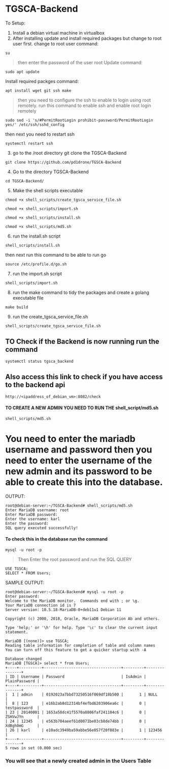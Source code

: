 # TGSCA-Backend

To Setup:

1. Install a debian virtual machine in virtualbox
2. After installing update and install required packages but change to root user first.
change to root user command:
```
su
```
> then enter the password of the user root
Update command:
```
sudo apt update
```
Install required packges command:
```
apt install wget git ssh make
```
> then you need to configure the ssh to enable to login using root remotely.
run this command to enable ssh and enable root login remotely
```
sudo sed -i 's/#PermitRootLogin prohibit-password/PermitRootLogin yes/' /etc/ssh/sshd_config
```
then next you need to restart ssh
```
systemctl restart ssh
```
3. go to the /root directory git clone the TGSCA-Backend
```
git clone https://github.com/pd1drone/TGSCA-Backend
```
4. Go to the directory TGSCA-Backend
```
cd TGSCA-Backend/
```
5. Make the shell scripts executable
```
chmod +x shell_scripts/create_tgsca_service_file.sh
```
```
chmod +x shell_scripts/import.sh
```
```
chmod +x shell_scripts/install.sh
```
```
chmod +x shell_scripts/md5.sh
```
6. run the install.sh script
```
shell_scripts/install.sh
```
then next run this command to be able to run go
```
source /etc/profile.d/go.sh
```
7. run the import.sh script
```
shell_scripts/import.sh
```
8. run the make command to tidy the packages and create a golang executable file
```
make build
```
9. run the create_tgsca_service_file.sh
```
shell_scripts/create_tgsca_service_file.sh
```

## TO Check if the Backend is now running run the command
```
systemctl status tgsca_backend
```

## Also access this link to check if you have access to the backend api
```
http://<ipaddress_of_debian_vm>:8082/check
```


#### TO CREATE A NEW ADMIN YOU NEED TO RUN THE shell_script/md5.sh
```
shell_scripts/md5.sh 
```
# You need to enter the mariadb username and password then you need to enter the username of the new admin and its password to be able to create this into the database.
OUTPUT:
```
root@debian-server:~/TGSCA-Backend# shell_scripts/md5.sh 
Enter MariaDB username: root
Enter MariaDB password: 
Enter the username: karl
Enter the password: 
SQL query executed successfully!
```

#### To check this in the database run the command

```
mysql -u root -p
```
> Then Enter the root password and run the SQL QUERY
```
USE TGSCA;
SELECT * FROM Users;
```

SAMPLE OUTPUT:
```
root@debian-server:~/TGSCA-Backend# mysql -u root -p
Enter password: 
Welcome to the MariaDB monitor.  Commands end with ; or \g.
Your MariaDB connection id is 7
Server version: 10.5.18-MariaDB-0+deb11u1 Debian 11

Copyright (c) 2000, 2018, Oracle, MariaDB Corporation Ab and others.

Type 'help;' or '\h' for help. Type '\c' to clear the current input statement.

MariaDB [(none)]> use TGSCA;
Reading table information for completion of table and column names
You can turn off this feature to get a quicker startup with -A

Database changed
MariaDB [TGSCA]> select * from Users;
+----+----------+----------------------------------+---------+---------------+
| ID | Username | Password                         | IsAdmin | PlainPassword |
+----+----------+----------------------------------+---------+---------------+
|  1 | admin    | 0192023a7bbd73250516f069df18b500 |       1 | NULL          |
|  8 | 123      | e16b2ab8d12314bf4efbd6203906ea6c |       0 | testpassword  |
| 23 | 20140001 | 1653a58dc41f5570a8806faf241104c6 |       0 | ZSHVwJYn      |
| 24 | 12345    | e563b704aeef61d0071be03cb8de74bb |       0 | XdBgh0mG      |
| 26 | karl     | e10adc3949ba59abbe56e057f20f883e |       1 | 123456        |
+----+----------+----------------------------------+---------+---------------+
5 rows in set (0.000 sec)

```

### You will see that a newly created admin in the Users Table